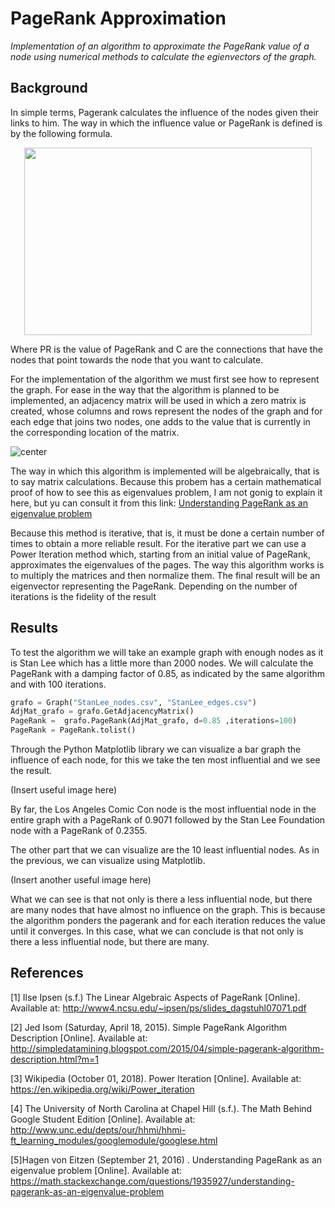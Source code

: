 # PageRank Approximation
*Implementation of an algorithm to approximate the PageRank value of a node using numerical methods to calculate the egienvectors of the graph.*

## Background

In simple terms, Pagerank calculates the influence of the nodes given their links to him. The way in which the influence value or PageRank is defined is by the following formula.

<p align="center">
  <img width="460" height="300" src="https://qph.fs.quoracdn.net/main-qimg-a9fb139f045563fdf31da58c06666db3">
</p>

Where PR is the value of PageRank and C are the connections that have the nodes that point towards the node that you want to calculate.

For the implementation of the algorithm we must first see how to represent the graph. For ease in the way that the algorithm is planned to be implemented, an adjacency matrix will be used in which a zero matrix is ​​created, whose columns and rows represent the nodes of the graph and for each edge that joins two nodes, one adds to the value that is currently in the corresponding location of the matrix.

![center](https://i.stack.imgur.com/Ucg3W.png)


The way in which this algorithm is implemented will be algebraically, that is to say matrix calculations. Because this probem has a certain mathematical proof of how to see this as eigenvalues problem, I am not gonig to explain it here, but yu can consult it from this link:
[Understanding PageRank as an eigenvalue problem](https://math.stackexchange.com/questions/1935927/understanding-pagerank-as-an-eigenvalue-problem)



Because this method is iterative, that is, it must be done a certain number of times to obtain a more reliable result. For the iterative part we can use a Power Iteration method which, starting from an initial value of PageRank, approximates the eigenvalues of the pages. The way this algorithm works is to multiply the matrices and then normalize them. The final result will be an eigenvector representing the PageRank. Depending on the number of iterations is the fidelity of the result

## Results

To test the algorithm we will take an example graph with enough nodes as it is Stan Lee which has a little more than 2000 nodes. We will calculate the PageRank with a damping factor of 0.85, as indicated by the same algorithm and with 100 iterations.

```python
grafo = Graph("StanLee_nodes.csv", "StanLee_edges.csv")
AdjMat_grafo = grafo.GetAdjacencyMatrix()
PageRank =  grafo.PageRank(AdjMat_grafo, d=0.85 ,iterations=100)
PageRank = PageRank.tolist()
```

Through the Python Matplotlib library we can visualize a bar graph the influence of each node, for this we take the ten most influential and we see the result.

(Insert useful image here)

By far, the Los Angeles Comic Con node is the most influential node in the entire graph with a PageRank of 0.9071 followed by the Stan Lee Foundation node with a PageRank of 0.2355.

The other part that we can visualize are the 10 least influential nodes. As in the previous, we can visualize using Matplotlib.
 
(Insert another useful image here)

What we can see is that not only is there a less influential node, but there are many nodes that have almost no influence on the graph. This is because the algorithm ponders the pagerank and for each iteration reduces the value until it converges. In this case, what we can conclude is that not only is there a less influential node, but there are many.

## References

[1] Ilse Ipsen (s.f.) The Linear Algebraic Aspects of PageRank [Online]. Available at: http://www4.ncsu.edu/~ipsen/ps/slides_dagstuhl07071.pdf 

[2] Jed Isom (Saturday, April 18, 2015). Simple PageRank Algorithm Description [Online]. Available at: http://simpledatamining.blogspot.com/2015/04/simple-pagerank-algorithm-description.html?m=1 

[3] Wikipedia (October 01, 2018). Power Iteration [Online]. Available at: https://en.wikipedia.org/wiki/Power_iteration 

[4] The University of North Carolina at Chapel Hill (s.f.). The Math Behind Google Student Edition [Online]. Available at: http://www.unc.edu/depts/our/hhmi/hhmi-ft_learning_modules/googlemodule/googlese.html 

[5]Hagen von Eitzen (September 21, 2016) . Understanding PageRank as an eigenvalue problem [Online]. Available at: https://math.stackexchange.com/questions/1935927/understanding-pagerank-as-an-eigenvalue-problem 
